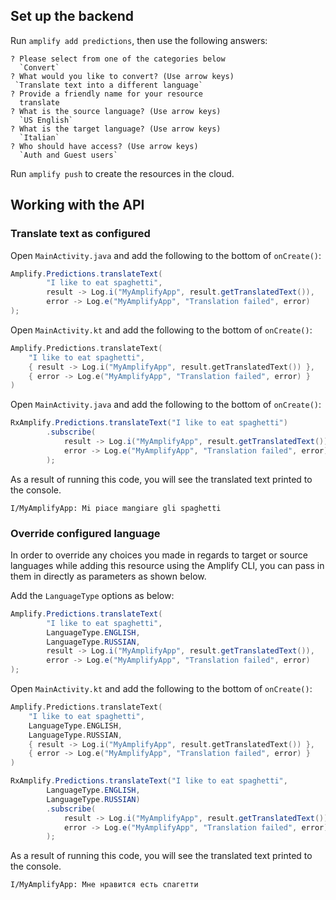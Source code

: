 ## Set up the backend

Run `amplify add predictions`, then use the following answers:

```console
? Please select from one of the categories below
  `Convert`
? What would you like to convert? (Use arrow keys)
 `Translate text into a different language`
? Provide a friendly name for your resource
  translate
? What is the source language? (Use arrow keys)
  `US English`
? What is the target language? (Use arrow keys)
  `Italian`
? Who should have access? (Use arrow keys)
  `Auth and Guest users`
```

Run `amplify push` to create the resources in the cloud.

## Working with the API

### Translate text as configured

<amplify-block-switcher>
<amplify-block name="Java">

Open `MainActivity.java` and add the following to the bottom of `onCreate()`:

```java
Amplify.Predictions.translateText(
        "I like to eat spaghetti",
        result -> Log.i("MyAmplifyApp", result.getTranslatedText()),
        error -> Log.e("MyAmplifyApp", "Translation failed", error)
);
```

</amplify-block>
<amplify-block name="Kotlin">

Open `MainActivity.kt` and add the following to the bottom of `onCreate()`:

```kotlin
Amplify.Predictions.translateText(
    "I like to eat spaghetti",
    { result -> Log.i("MyAmplifyApp", result.getTranslatedText()) },
    { error -> Log.e("MyAmplifyApp", "Translation failed", error) }
)
```

</amplify-block>
<amplify-block name="RxJava">

Open `MainActivity.java` and add the following to the bottom of `onCreate()`:

```java
RxAmplify.Predictions.translateText("I like to eat spaghetti")
        .subscribe(
            result -> Log.i("MyAmplifyApp", result.getTranslatedText()),
            error -> Log.e("MyAmplifyApp", "Translation failed", error)
        );
```

</amplify-block>
</amplify-block-switcher>

As a result of running this code, you will see the translated text printed to the console.

```console
I/MyAmplifyApp: Mi piace mangiare gli spaghetti
```

### Override configured language

In order to override any choices you made in regards to target or source languages while adding this resource using the Amplify CLI, you can pass in them in directly as parameters as shown below.

Add the `LanguageType` options as below:

<amplify-block-switcher>
<amplify-block name="Java">

```java
Amplify.Predictions.translateText(
        "I like to eat spaghetti",
        LanguageType.ENGLISH,
        LanguageType.RUSSIAN,
        result -> Log.i("MyAmplifyApp", result.getTranslatedText()),
        error -> Log.e("MyAmplifyApp", "Translation failed", error)
);
```

</amplify-block>
<amplify-block name="Kotlin">

Open `MainActivity.kt` and add the following to the bottom of `onCreate()`:

```kotlin
Amplify.Predictions.translateText(
    "I like to eat spaghetti",
    LanguageType.ENGLISH,
    LanguageType.RUSSIAN,
    { result -> Log.i("MyAmplifyApp", result.getTranslatedText()) },
    { error -> Log.e("MyAmplifyApp", "Translation failed", error) }
)
```

</amplify-block>
<amplify-block name="RxJava">

```java
RxAmplify.Predictions.translateText("I like to eat spaghetti",
        LanguageType.ENGLISH,
        LanguageType.RUSSIAN)
        .subscribe(
            result -> Log.i("MyAmplifyApp", result.getTranslatedText()),
            error -> Log.e("MyAmplifyApp", "Translation failed", error)
        );
```

</amplify-block>
</amplify-block-switcher>

As a result of running this code, you will see the translated text printed to the console.

```console
I/MyAmplifyApp: Мне нравится есть спагетти
```

